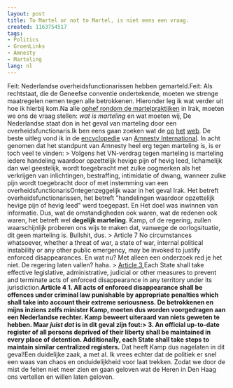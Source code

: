 ```yaml
---
layout: post
title: To Martel or not to Martel, is niet eens een vraag.
created: 1163754517
tags:
- Politics
- GroenLinks
- Amnesty
- Marteling
lang: nl
---
```

Feit: Nederlandse overheidsfunctionarissen hebben gemarteld.Feit: Als rechtstaat, die de Geneefse conventie ondertekende, moeten we strenge maatregelen nemen tegen alle betrokkenen. Hieronder leg ik wat verder uit hoe ik hierbij kom.Na alle [ophef rondom de martelpraktijken](http://buitenland.nieuws.nl/438464/UPDATE_GroenLinks_eist_onderzoek_martelingen_Irak) in Irak, moeten we ons de vraag stellen: _wat is marteling_ en wat moeten wij, De Nederlandse staat don in het geval van marteling door een overheidsfunctionaris.Ik ben eens gaan zoeken wat de  [op](http://nl.wikipedia.org/wiki/Marteling) [het](http://en.wikipedia.org/wiki/Torture) [web](http://www.townhall.com/columnists/RustyShackleford/2006/09/20/carrots_and_sticks). De beste uitleg vond ik in de [encyclopedie](http://www.amnesty.nl/encyclopedie) van [Amnesty International](http://www.amnesty.nl/). In acht genomen dat het standpunt van Amnesty heel erg tegen marteling is, is er toch veel te vinden: > Volgens het VN-verdrag tegen marteling is marteling iedere handeling waardoor opzettelijk hevige pijn of hevig leed, lichamelijk dan wel geestelijk, wordt toegebracht met zulke oogmerken als het verkrijgen van inlichtingen, bestraffing, intimidatie of dwang, wanneer zulke pijn wordt toegebracht door of met instemming van een overheidsfunctionarisOntegenzeggelijk waar in het geval Irak. Het betreft overheidsfunctionarissen, het betreft "handelingen waardoor opzettelijk hevige pijn of hevig leed" werd toegepast. En Het doel was inwinnen van informatie. Dus, wat de omstandigheden ook waren, wat de redenen ook waren, het betreft wel **degelijk marteling**. Kamp, of de regering, zullen waarschijnlijk proberen ons wijs te maken dat, vanwege de oorlogsituatie, dit geen marteling is. Bullshit, dus. > Article 7 No circumstances whatsoever, whether a threat of war, a state of war, internal political instability or any other public emergency, may be invoked to justify enforced disappearances. En wat nu? Met alleen een onderzoek red je het niet. De regering laten vallen? haha. > [Article 3 ](http://www.amnesty.nl/verdragen_artikel/4394)Each State shall take effective legislative, administrative, judicial or other measures to prevent and terminate acts of enforced disappearance in any territory under its jurisdiction.**Article 4 **1. All acts of enforced disappearance shall be offences under criminal law punishable by appropriate penalties which shall take into account their extreme seriousness. De betrokkenen en mijns inziens zelfs minister Kamp, moeten dus worden voorgedragen aan een Nederlandse rechter. Kamp beweert uiteraard van niets geweten te hebben. Maar _juist dat_ is in dit geval zijn fout:> 3. An official up-to-date register of all persons deprived of their liberty shall be maintained in every place of detention.** Additionally, each State shall take steps to maintain similar centralized registers.** Dat heeft Kamp dus nagelaten in dit geval!Een duidelijke zaak, a met al. Ik vrees echter dat de politiek er snel een waas van chaos en onduidelijkheid voor laat trekken. Zodat we door de mist de feiten niet meer zien en gaan geloven wat de Heren in Den Haag ons vertellen en willen laten geloven. 
